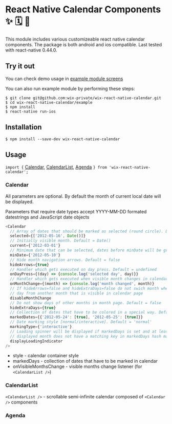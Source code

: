 # React Native Calendar Components ✨ 🗓️ 📆

This module includes various customizeable react native calendar components. The package is both android and ios compatible. Last tested with react-native 0.44.0.

## Try it out

You can check demo usage in [example module screens](https://github.com/wix-private/wix-react-native-calendar/tree/master/example/src/screens)

You can also run example module by performing these steps:

```
$ git clone git@github.com:wix-private/wix-react-native-calendar.git
$ cd wix-react-native-calendar/example
$ npm install
$ react-native run-ios
```

## Installation

```
$ npm install --save-dev wix-react-native-calendar
```

## Usage

`import {` [Calendar](#calendar), [CalendarList](#calendarlist), [Agenda](#agenda) `} from 'wix-react-native-calendar';`

### Calendar

All parameters are optional. By default the month of current local date will be displayed.

Parameters that require date types accept YYYY-MM-DD formated datestrings and JavaScript date objects

```javascript
<Calendar 
  // Array of dates that should be marked as selected (round circle). Default = []
  selected={['2012-05-16', Date()]}
  // Initially visible month. Default = Date()
  current={'2012-03-01'}
  // Minimum date that can be selected, dates before minDate will be grayed out. Default = undefined
  minDate={'2012-05-10'}
  // Hide month navigation arrows. Default = false
  hideArrows={true}
  // Handler which gets executed on day press. Default = undefined
  onDayPress={(day) => {console.log('selected day', day)}}
  // Handler which gets executed when visible month changes in calendar. Default = undefined
  onMonthChange={(month) => {console.log('month changed', month)}
  // If hideArrows=false and hideExtraDays=false do not swich month when tapping on greyed out
  // day from another month that is visible in calendar page
  disableMonthChange
  // Do not show days of other months in month page. Default = false
  hideExtraDays={true}
  // Collection of dates that have to be colored in a special way. Default = []
  markedDates={{'2012-05-24': [true], '2012-05-25': [true]}}
  // Date marking style [normal/interactive]. Default = 'normal'
  markingType={'interactive'}
  // Loading spinner will be displayed if markedDays is set and at least one day of
  // displayed month does not have a matching key in markedDays hash map
  displayLoadingIndicator
/>
```

* style - calendar container style
* markedDays - collection of dates that have to be marked in calendar
* onVisibleMonthsChange - visible months change listener (for `<CalendarList />`)

### CalendarList

`<CalendarList />` - scrollable semi-infinite calendar composed of `<Calendar />` components

### Agenda

